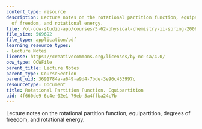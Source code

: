 ```yaml
---
content_type: resource
description: Lecture notes on the rotational partition function, equipartition, degrees
  of freedom, and rotational energy.
file: /ol-ocw-studio-app/courses/5-62-physical-chemistry-ii-spring-2008/4f660de96c4e02e179eb5a4ffba24c7b_12_562ln08.pdf
file_size: 569692
file_type: application/pdf
learning_resource_types:
- Lecture Notes
license: https://creativecommons.org/licenses/by-nc-sa/4.0/
ocw_type: OCWFile
parent_title: Lecture Notes
parent_type: CourseSection
parent_uid: 3691784a-a649-a9d4-7bde-3e96c453997c
resourcetype: Document
title: Rotational Partition Function. Equipartition
uid: 4f660de9-6c4e-02e1-79eb-5a4ffba24c7b
---
```

Lecture notes on the rotational partition function, equipartition, degrees of freedom, and rotational energy.
